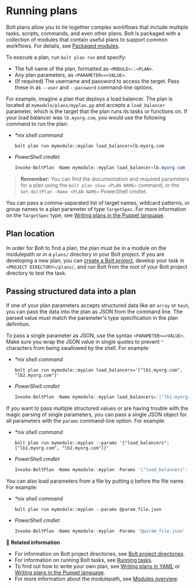 # Running plans

Bolt plans allow you to tie together complex workflows that include multiple
tasks, scripts, commands, and even other plans. Bolt is packaged with a
collection of modules that contain useful plans to support common workflows. For
details, see [Packaged modules](bolt_installing_modules.md#packaged-modules).

To execute a plan, run `bolt plan run` and specify:
-   The full name of the plan, formatted as `<MODULE>::<PLAN>`.
-   Any plan parameters, as `<PARAMETER>=<VALUE>`.
-   (If required) The username and password to access the target. Pass these in
    as `--user` and `--password` command-line options. 

For example, imagine a plan that deploys a load balancer. The plan is located at
`mymodule/plans/myplan.pp` and accepts a `load_balancer` parameter, which is the
target that the plan runs its tasks or functions on. If your load balancer was
`lb.myorg.com`, you would use the following command to run the plan:

- _\*nix shell command_

  ```shell
  bolt plan run mymodule::myplan load_balancer=lb.myorg.com
  ```

- _PowerShell cmdlet_

  ```powershell
  Invoke-BoltPlan -Name mymodule::myplan load_balancer=lb.myorg.com
  ```

> **Remember:** You can find the documentation and required parameters for a
> plan using the `bolt plan show <PLAN NAME>` command, or the `Get-BoltPlan
> -Name <PLAN NAME>` PowerShell cmdlet.

You can pass a comma-separated list of target names, wildcard patterns, or group
names to a plan parameter of type `TargetSpec`. For more information on the
`TargetSpec` type, see [Writing plans in the Puppet
language](./writing_plans.md#targetspec).

## Plan location

In order for Bolt to find a plan, the plan must be in a module on the modulepath
or in a `plans/` directory in your Bolt project. If you are developing a new
plan, you can [create a Bolt project](projects.md#create-a-bolt-project),
develop your task in `<PROJECT DIRECTORY>/plans/`, and run Bolt from the root of
your Bolt project directory to test the task.

## Passing structured data into a plan

If one of your plan parameters accepts structured data like an `array` or
`hash`, you can pass the data into the plan as JSON from the command line. The
parsed value must match the parameter's type specification in the plan
definition.

To pass a single parameter as JSON, use the syntax `<PARAMETER>=<VALUE>`. Make
sure you wrap the JSON value in single quotes to prevent `"` characters from
being swallowed by the shell. For example:

- _\*nix shell command_

  ```shell
  bolt plan run mymodule::myplan load_balancers='["lb1.myorg.com", "lb2.myorg.com"]'
  ```

- _PowerShell cmdlet_

  ```powershell
  Invoke-BoltPlan -Name mymodule::myplan load_balancers='["lb1.myorg.com", "lb2.myorg.com"]'
  ```

If you want to pass multiple structured values or are having trouble with the
magic parsing of single parameters, you can pass a single JSON object for all
parameters with the `params` command-line option. For example:

- _\*nix shell command_

  ```shell
  bolt plan run mymodule::myplan --params '{"load_balancers": ["lb1.myorg.com", "lb2.myorg.com"]}'
  ```

- _PowerShell cmdlet_

  ```powershell
  Invoke-BoltPlan -Name mymodule::myplan -Params '{"load_balancers": ["lb1.myorg.com", "lb2.myorg.com"]}'
  ```

You can also load parameters from a file by putting `@` before the file name.
For example:

- _\*nix shell command_

  ```shell
  bolt plan run mymodule::myplan --params @param_file.json
  ```

- _PowerShell cmdlet_

  ```powershell
  Invoke-BoltPlan -Name mymodule::myplan -Params '@param_file.json'
  ```

📖 **Related information**

- For information on Bolt project directories, see [Bolt project
  directories](projects.md).
- For information on running Bolt tasks, see [Running
  tasks](./bolt_running_tasks.md).
- To find out how to write your own plan, see [Writing plans in
  YAML](./writing_yaml_plans.md) or [Writing plans in the Puppet
  language](./writing_plans.md).
- For more information about the modulepath, see [Modules
  overview](modules.md#modulepath).   
